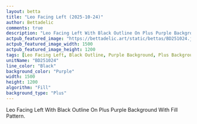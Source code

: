 ```yaml
---
layout: betta
title: "Leo Facing Left (2025-10-24)"
author: Bettadelic
comments: true
description: "Leo Facing Left With Black Outline On Plus Purple Background With Fill Pattern."
actpub_featured_image: "https://bettadelic.art/static/bettas/BD251024.jpg"
actpub_featured_image_width: 1500
actpub_featured_image_height: 1200
tags: [Leo Facing Left, Black Outline, Purple Background, Plus Background Pattern, Fill Pattern, October 2025]
unitName: "BD251024"
line_color: "Black"
background_color: "Purple"
width: 1500
height: 1200
algorithm: "Fill"
background_type: "Plus"
---
```


Leo Facing Left With Black Outline On Plus Purple Background With Fill Pattern.
